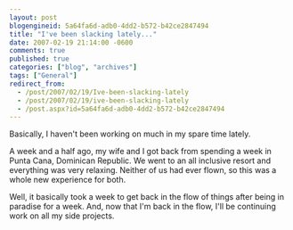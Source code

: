 ```yaml
---
layout: post
blogengineid: 5a64fa6d-adb0-4dd2-b572-b42ce2847494
title: "I've been slacking lately..."
date: 2007-02-19 21:14:00 -0600
comments: true
published: true
categories: ["blog", "archives"]
tags: ["General"]
redirect_from: 
  - /post/2007/02/19/Ive-been-slacking-lately
  - /post/2007/02/19/ive-been-slacking-lately
  - /post.aspx?id=5a64fa6d-adb0-4dd2-b572-b42ce2847494
---
```

<!-- more -->

Basically, I haven't been working on much in my spare time lately.

A week and a half ago, my wife and I got back from spending a week in Punta Cana, Dominican Republic. We went to an all inclusive resort and everything was very relaxing. Neither of us had ever flown, so this was a whole new experience for both.

Well, it basically took a week to get back in the flow of things after being in paradise for a week. And, now that I'm back in the flow, I'll be continuing work on all my side projects.
